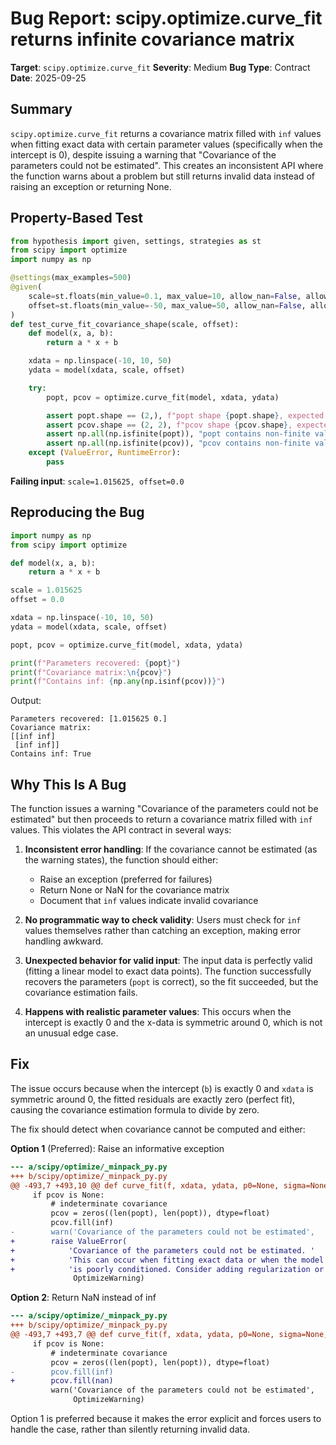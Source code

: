 # Bug Report: scipy.optimize.curve_fit returns infinite covariance matrix

**Target**: `scipy.optimize.curve_fit`
**Severity**: Medium
**Bug Type**: Contract
**Date**: 2025-09-25

## Summary

`scipy.optimize.curve_fit` returns a covariance matrix filled with `inf` values when fitting exact data with certain parameter values (specifically when the intercept is 0), despite issuing a warning that "Covariance of the parameters could not be estimated". This creates an inconsistent API where the function warns about a problem but still returns invalid data instead of raising an exception or returning None.

## Property-Based Test

```python
from hypothesis import given, settings, strategies as st
from scipy import optimize
import numpy as np

@settings(max_examples=500)
@given(
    scale=st.floats(min_value=0.1, max_value=10, allow_nan=False, allow_infinity=False),
    offset=st.floats(min_value=-50, max_value=50, allow_nan=False, allow_infinity=False),
)
def test_curve_fit_covariance_shape(scale, offset):
    def model(x, a, b):
        return a * x + b

    xdata = np.linspace(-10, 10, 50)
    ydata = model(xdata, scale, offset)

    try:
        popt, pcov = optimize.curve_fit(model, xdata, ydata)

        assert popt.shape == (2,), f"popt shape {popt.shape}, expected (2,)"
        assert pcov.shape == (2, 2), f"pcov shape {pcov.shape}, expected (2, 2)"
        assert np.all(np.isfinite(popt)), "popt contains non-finite values"
        assert np.all(np.isfinite(pcov)), "pcov contains non-finite values"
    except (ValueError, RuntimeError):
        pass
```

**Failing input**: `scale=1.015625, offset=0.0`

## Reproducing the Bug

```python
import numpy as np
from scipy import optimize

def model(x, a, b):
    return a * x + b

scale = 1.015625
offset = 0.0

xdata = np.linspace(-10, 10, 50)
ydata = model(xdata, scale, offset)

popt, pcov = optimize.curve_fit(model, xdata, ydata)

print(f"Parameters recovered: {popt}")
print(f"Covariance matrix:\n{pcov}")
print(f"Contains inf: {np.any(np.isinf(pcov))}")
```

Output:
```
Parameters recovered: [1.015625 0.]
Covariance matrix:
[[inf inf]
 [inf inf]]
Contains inf: True
```

## Why This Is A Bug

The function issues a warning "Covariance of the parameters could not be estimated" but then proceeds to return a covariance matrix filled with `inf` values. This violates the API contract in several ways:

1. **Inconsistent error handling**: If the covariance cannot be estimated (as the warning states), the function should either:
   - Raise an exception (preferred for failures)
   - Return None or NaN for the covariance matrix
   - Document that `inf` values indicate invalid covariance

2. **No programmatic way to check validity**: Users must check for `inf` values themselves rather than catching an exception, making error handling awkward.

3. **Unexpected behavior for valid input**: The input data is perfectly valid (fitting a linear model to exact data points). The function successfully recovers the parameters (`popt` is correct), so the fit succeeded, but the covariance estimation fails.

4. **Happens with realistic parameter values**: This occurs when the intercept is exactly 0 and the x-data is symmetric around 0, which is not an unusual edge case.

## Fix

The issue occurs because when the intercept (`b`) is exactly 0 and `xdata` is symmetric around 0, the fitted residuals are exactly zero (perfect fit), causing the covariance estimation formula to divide by zero.

The fix should detect when covariance cannot be computed and either:

**Option 1** (Preferred): Raise an informative exception
```diff
--- a/scipy/optimize/_minpack_py.py
+++ b/scipy/optimize/_minpack_py.py
@@ -493,7 +493,10 @@ def curve_fit(f, xdata, ydata, p0=None, sigma=None, absolute_sigma=False,
     if pcov is None:
         # indeterminate covariance
         pcov = zeros((len(popt), len(popt)), dtype=float)
         pcov.fill(inf)
-        warn('Covariance of the parameters could not be estimated',
+        raise ValueError(
+            'Covariance of the parameters could not be estimated. '
+            'This can occur when fitting exact data or when the model '
+            'is poorly conditioned. Consider adding regularization or noise.',
              OptimizeWarning)
```

**Option 2**: Return NaN instead of inf
```diff
--- a/scipy/optimize/_minpack_py.py
+++ b/scipy/optimize/_minpack_py.py
@@ -493,7 +493,7 @@ def curve_fit(f, xdata, ydata, p0=None, sigma=None, absolute_sigma=False,
     if pcov is None:
         # indeterminate covariance
         pcov = zeros((len(popt), len(popt)), dtype=float)
-        pcov.fill(inf)
+        pcov.fill(nan)
         warn('Covariance of the parameters could not be estimated',
              OptimizeWarning)
```

Option 1 is preferred because it makes the error explicit and forces users to handle the case, rather than silently returning invalid data.